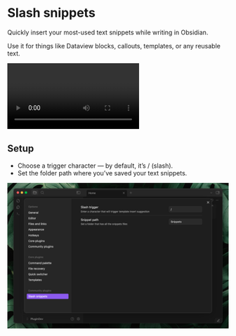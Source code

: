 
# Slash snippets 
Quickly insert your most-used text snippets while writing in Obsidian.

Use it for things like Dataview blocks, callouts, templates, or any reusable text.


![video](./assets/demo-video.mov)

## Setup
- Choose a trigger character — by default, it’s / (slash).
- Set the folder path where you’ve saved your text snippets.

![image](./assets/settings-image.png)





